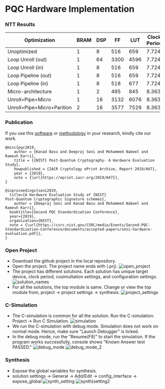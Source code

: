 # PQC Hardware Implementation

### NTT Results

| Optimization | BRAM | DSP | FF | LUT | Clock Period | Latency |
|--------------|--------------|--------------|--------------|--------------|--------------|--------------|
| Unoptimized | 1 | 8 | 516 | 659 | 7.724 | 9998 |
| Loop Unroll (out) | 1 | 64 | 3300 | 4596 | 7.724 | 7941 |
| Loop Unroll (in) | 1 | 8 | 516 | 659 | 7.724 | 9998 |
| Loop Pipeline (out) | 1 | 8 | 516 | 659 | 7.724 | 9998 |
| Loop Pipeline (in) | 1 | 8 | 518 | 677 | 7.724 | 10235 |
| Micro-architecture | 1 | 2 | 495 | 845 | 8.363 | 8971 |
| Unroll+Pipe+Micro | 1 | 16 | 3132 | 6076 | 8.363 | 6917 |
| Unroll+Pipe+Micro+Parition | 2 | 16 | 3577 | 7529 | 8.363 | 8069 |


### Publication

If you use this [software](https://csrc.nist.gov/CSRC/media/Events/Second-PQC-Standardization-Conference/documents/accepted-papers/soni-hardware-evaluation.pdf) or [methodology](https://eprint.iacr.org/2019/047.pdf) in your research, kindly cite our work.
```
@misc{pqc2019,
    author = {Kanad Basu and Deepraj Soni and Mohammed Nabeel and Ramesh Karri},
    title = {{NIST} Post-Quantum Cryptography- A Hardware Evaluation Study},
    howpublished = {IACR Cryptology ePrint Archive, Report 2019/047},
    year = {2019},
    note = {\url{https://eprint.iacr.org/2019/047}},
}

@inproceedings{soni2019,
  title={A Hardware Evaluation Study of {NIST}
Post-Quantum Cryptographic Signature schemes},
    author = {Deepraj Soni and Kanad Basu and Mohammed Nabeel and Ramesh Karri},
  booktitle={Second PQC Standardization Conference},
  year={2019},
  organization={NIST},
  note = {\url{https://csrc.nist.gov/CSRC/media/Events/Second-PQC-Standardization-Conference/documents/accepted-papers/soni-hardware-evaluation.pdf}},
}

```

### Open Project
* Download the github project in the local repository.
* Open the project. The project name ends with (.prj). 
 ![open_project](./Hw_Implementation_Docs/open_project.png)
* The project has different solutions. Each solution has unique target device, clock period, cosimultation settings, and configuration settings.
 ![solution_names](./Hw_Implementation_Docs/solution_names.png)
* For all the solutions, the top module is same. Change or view the top module from, project -> project settings -> synthesis.
 ![project_settings](./Hw_Implementation_Docs/project_settings.png)


### C-Simulation 
* The C-simulation is common for all the solution. Run the C-simulation: Project -> Run C Simulation.
 ![simulation](./Hw_Implementation_Docs/simulation.png)
* We run the C-simulation with debug mode. Simulation does not work on normal mode. Hence, make sure "Launch Debugger" is ticked.
* In the debug mode, run the "Resume(F8)" to start the simulation. If the program works successfully, console shows "Known Answer test PASSED."
 ![debug_mode](./Hw_Implementation_Docs/debug_mode.png)
 ![debug_mode_2](./Hw_Implementation_Docs/debug_mode_2.png)

### Synthesis
* Expose the global variables for synthesis.
* solution settings -> General -> Add/Edit -> config_interface -> expose_global
 ![synth_setting](./Hw_Implementation_Docs/solution_settings.png)
 ![synth)setting2](./Hw_Implementation_Docs/expose_global.png)
